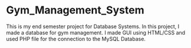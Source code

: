 # Gym_Management_System
This is my end semester project for Database Systems. In this project, I made a database for gym management. I made GUI using HTML/CSS and used PHP file for the connection to the MySQL Database.
